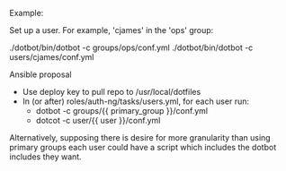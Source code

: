 Example:

Set up a user. For example, 'cjames' in the 'ops' group:

./dotbot/bin/dotbot -c groups/ops/conf.yml
./dotbot/bin/dotbot -c users/cjames/conf.yml


Ansible proposal

- Use deploy key to pull repo to /usr/local/dotfiles
- In (or after) roles/auth-ng/tasks/users.yml, for each user run:
    - dotbot -c groups/{{ primary_group }}/conf.yml
    - dotcot -c user/{{ user }}/conf.yml

Alternatively, supposing there is desire for more granularity than using primary groups each user could have a script which includes the dotbot includes they want.
